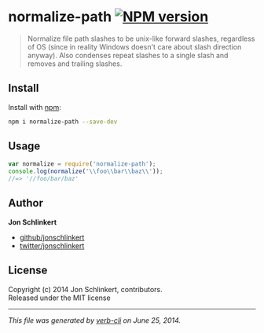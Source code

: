 # normalize-path [![NPM version](https://badge.fury.io/js/normalize-path.png)](http://badge.fury.io/js/normalize-path)

> Normalize file path slashes to be unix-like forward slashes, regardless of OS (since in reality Windows doesn't care about slash direction anyway). Also condenses repeat slashes to a single slash and removes and trailing slashes.

## Install
Install with [npm](npmjs.org):

```bash
npm i normalize-path --save-dev
```

## Usage

```js
var normalize = require('normalize-path');
console.log(normalize('\\foo\\bar\\baz\\'));
//=> '//foo/bar/baz'
```

## Author

**Jon Schlinkert**
 
+ [github/jonschlinkert](https://github.com/jonschlinkert)
+ [twitter/jonschlinkert](http://twitter.com/jonschlinkert) 

## License
Copyright (c) 2014 Jon Schlinkert, contributors.  
Released under the MIT license

***

_This file was generated by [verb-cli](https://github.com/assemble/verb-cli) on June 25, 2014._